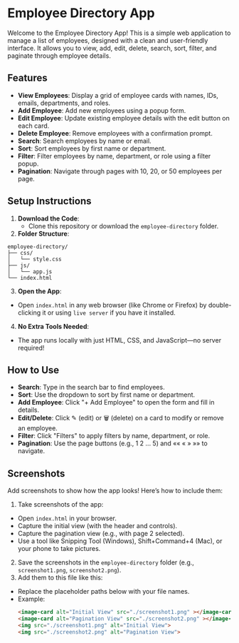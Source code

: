 # Employee Directory App

Welcome to the Employee Directory App! This is a simple web application to manage a list of employees, designed with a clean and user-friendly interface. It allows you to view, add, edit, delete, search, sort, filter, and paginate through employee details.

## Features
- **View Employees**: Display a grid of employee cards with names, IDs, emails, departments, and roles.
- **Add Employee**: Add new employees using a popup form.
- **Edit Employee**: Update existing employee details with the edit button on each card.
- **Delete Employee**: Remove employees with a confirmation prompt.
- **Search**: Search employees by name or email.
- **Sort**: Sort employees by first name or department.
- **Filter**: Filter employees by name, department, or role using a filter popup.
- **Pagination**: Navigate through pages with 10, 20, or 50 employees per page.

## Setup Instructions
1. **Download the Code**:
   - Clone this repository or download the `employee-directory` folder.
2. **Folder Structure**:
```
employee-directory/
├── css/
│   └── style.css
├── js/
│   └── app.js
└── index.html

```
3. **Open the App**:
- Open `index.html` in any web browser (like Chrome or Firefox) by double-clicking it or using `live server` if you have it installed.
4. **No Extra Tools Needed**:
- The app runs locally with just HTML, CSS, and JavaScript—no server required!

## How to Use
- **Search**: Type in the search bar to find employees.
- **Sort**: Use the dropdown to sort by first name or department.
- **Add Employee**: Click "+ Add Employee" to open the form and fill in details.
- **Edit/Delete**: Click ✎ (edit) or 🗑 (delete) on a card to modify or remove an employee.
- **Filter**: Click "Filters" to apply filters by name, department, or role.
- **Pagination**: Use the page buttons (e.g., 1 2 ... 5) and «« « » »» to navigate.

## Screenshots
Add screenshots to show how the app looks! Here’s how to include them:
1. Take screenshots of the app:
- Open `index.html` in your browser.
- Capture the initial view (with the header and controls).
- Capture the pagination view (e.g., with page 2 selected).
- Use a tool like Snipping Tool (Windows), Shift+Command+4 (Mac), or your phone to take pictures.
2. Save the screenshots in the `employee-directory` folder (e.g., `screenshot1.png`, `screenshot2.png`).
3. Add them to this file like this:
- Replace the placeholder paths below with your file names.
- Example:
  ```markdown
  <image-card alt="Initial View" src="./screenshot1.png" ></image-card>
  <image-card alt="Pagination View" src="./screenshot2.png" ></image-card>
  <img src="./screenshot1.png" alt="Initial View">
  <img src="./screenshot2.png" alt="Pagination View">
  ```
